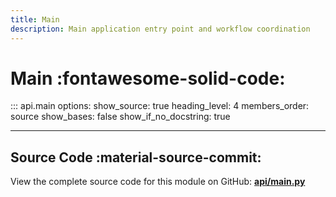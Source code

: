 ```yaml
---
title: Main
description: Main application entry point and workflow coordination
---
```


# Main :fontawesome-solid-code:

::: api.main
    options:
        show_source: true
        heading_level: 4
        members_order: source
        show_bases: false
        show_if_no_docstring: true

---

## Source Code :material-source-commit:

View the complete source code for this module on GitHub:
[**api/main.py**](https://github.com/Nicconike/Steam-Stats/blob/master/api/main.py)
